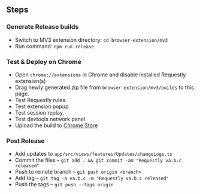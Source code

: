## Steps

### Generate Release builds

- Switch to MV3 extension directory: `cd browser-extension/mv3`
- Run command: `npm run release`

### Test & Deploy on Chrome

- Open `chrome://extensions` in Chrome and disable installed Requestly extension(s)
- Drag newly generated zip file from `browser-extension/mv3/builds` to this page.
- Test Requestly rules.
- Test extension popup
- Test session replay.
- Test devtools network panel.
- Upload the build to [Chrome Store](https://chrome.google.com/webstore/developer/dashboard)

### Post Release

- Add updates to `app/src/views/features/Updates/changeLogs.ts`
- Commit the files – `git add . && git commit -am "Requestly va.b.c released"`
- Push to remote branch – `git push origin <branch>`
- Add tag – `git tag -a va.b.c -m "Requestly va.b.c released"`
- Push the tags – `git push --tags origin`
